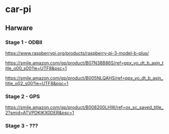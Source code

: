 # car-pi

## Harware

### Stage 1 - ODBII
https://www.raspberrypi.org/products/raspberry-pi-3-model-b-plus/

https://smile.amazon.com/gp/product/B07N38B86S/ref=ppx_yo_dt_b_asin_title_o00_s00?ie=UTF8&psc=1

https://smile.amazon.com/gp/product/B005NLQAHS/ref=ppx_yo_dt_b_asin_title_o02_s00?ie=UTF8&psc=1

### Stage 2 - GPS

https://smile.amazon.com/gp/product/B008200LHW/ref=ox_sc_saved_title_2?smid=ATVPDKIKX0DER&psc=1

### Stage 3 - ???
